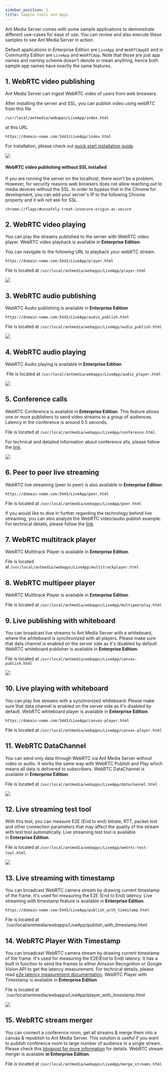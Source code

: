 ```yaml
---
sidebar_position: 2
title: Sample tools and Apps
---
```


Ant Media Server comes with some sample applications to demonstrate different use-cases for ease of use. You can review and also execute these samples to see Ant Media Server in action.

Default applications in Enterprise Edition are `LiveApp` and `WebRTCAppEE` and in Community Edition are `LiveApp` and `WebRTCApp`. Note that those are just app names and naming scheme doesn't denote or mean anything, hence both sample app names have exactly the same features.

## 1. WebRTC video publishing

Ant Media Server can ingest WebRTC video of users from web browsers. 

After installing the server and SSL, you can publish video using webRTC from this file 

```
/usr/local/antmedia/webapps/LiveApp/index.html
``` 

at this URL 

```
https://domain-name.com:5443/LiveApp/index.html
``` 

For installation, please check out [quick start installation guide](/).



![](@site/static/img/138691164-04d3f2c7-f37a-4acd-a590-2af05477e256.png)

#### WebRTC video publishing without SSL installed

If you are running the server on the localhost, there won't be a problem. However, for security reasons web browsers does not allow reaching out to media devices without the SSL. In order to bypass that in the Chrome for development, you can add your server's IP to the following Chrome property and it will not ask for SSL.

`chrome://flags/#unsafely-treat-insecure-origin-as-secure`

## 2. WebRTC video playing

You can play the streams published to the server with WebRTC video player. WebRTC video playback is available in **Enterprise Edition**.

You can navigate to the following URL to playback your webRTC stream. 
```
https://domain-name.com:5443/LiveApp/player.html
```

File is located at `/usr/local/antmedia/webapps/LiveApp/player.html`

![](@site/static/img/138707768-2fd87a70-9ccd-4c66-9c96-fa33ef5fe781.png)

## 3. WebRTC audio publishing

WebRTC Audio publishing is available in **Enterprise Edition**

```
https://domain-name.com:5443/LiveApp/audio_publish.html
```

File is located at `/usr/local/antmedia/webapps/LiveApp/audio_publish.html`

![](@site/static/img/138696358-9d967d80-343b-4717-a587-1e934e63d5e3.png )

## 4. WebRTC audio playing

WebRTC Audio playing is available in **Enterprise Edition**

 File is located at `/usr/local/antmedia/webapps/LiveApp/audio_player.html`

![](@site/static/img/138696730-9acb0de6-0c8d-42c4-9303-fd7f8a388aaf.png )

## 5. Conference calls

WebRTC Conference is available in **Enterprise Edition**. This feature allows one or more publishers to send video streams to a group of audiences. Latency in the conference is around 0.5 seconds.

File is located at `/usr/local/antmedia/webapps/LiveApp/conference.html`.

For technical and detailed information about conference alls, please follow the [link](/guides/playing-live-stream/webrtc-conference-call/).

![](@site/static/img/image-1645105628540.png )

## 6. Peer to peer live streaming

WebRTC live streaming (peer to peer) is also available in **Enterprise Edition**.

```
https://domain-name.com:5443/LiveApp/peer.html
```

File is located at `/usr/local/antmedia/webapps/LiveApp/peer.html`

If you would like to dive in further regarding the technology behind live streaming, you can also analyze the WebRTC video/audio publish example. For technical details, please follow the [link](/guides/publish-live-stream/webrtc-peer-to-peer-communication).

## 7. WebRTC multitrack player

WebRTC Multitrack Player is available in **Enterprise Edition**.

File is located at `/usr/local/antmedia/webapps/LiveApp/multitrackplayer.html`

## 8. WebRTC multipeer player

WebRTC Multitrack Player is available in **Enterprise Edition**.

File is located at `/usr/local/antmedia/webapps/LiveApp/multipeerplay.html`

## 9. Live publishing with whiteboard

You can broadcast live streams to Ant Media Server with a whiteboard, where the whiteboard is synchronized with all players. Please make sure that data channel is enabled on the server side as it's disabled by default. WebRTC whiteboard publisher is available in **Enterprise Edition**.

File is located at `/usr/local/antmedia/webapps/LiveApp/canvas-publish.html`

![](@site/static/img/138704308-6dccbd55-1bff-40e3-9c67-44fc23fc2b50.png )

## 10. Live playing with whiteboard

You can play live streams with a synchronized whiteboard. Please make sure that data channel is enabled on the server side as it's disabled by default. WebRTC whiteboard player is available in **Enterprise Edition**.

```
https://domain-name.com:5443/LiveApp/canvas-player.html
```

File is located at `/usr/local/antmedia/webapps/LiveApp/canvas-player.html`

## 11. WebRTC DataChannel

You can send only data through WebRTC via Ant Media Server without video or audio. It works the same way with WebRTC Publish and Play which means all data is delivered to subscribers. WebRTC DataChannel is available in **Enterprise Edition**.

File is located at `/usr/local/antmedia/webapps/LiveApp/datachannel.html`

![](@site/static/img/138705765-b0a913c8-25c2-4ce7-89d5-68a664694532.png )

## 12. Live streaming test tool

With this tool, you can measure E2E (End to end) bitrate, RTT, packet lost and other connection parameters that may affect the quality of the stream with test tool automatically. Live streaming test tool is available in **Enterprise Edition**.

File is located at `/usr/local/antmedia/webapps/LiveApp/webrtc-test-tool.html`.

![](@site/static/img/138707266-883326ee-a3b6-4e58-a265-3e2844c97ef0.png )

## 13. Live streaming with timestamp

You can broadcast WebRTC camera stream by drawing current timestamp of the frame. It's used for measuring the E2E (End to End) latency. Live streaming with timestamp feature is available in **Enterprise Edition**.

```
https://domain-name.com:5443/LiveApp/publish_with_timestamp.html
```

File is located at `/usr/local/antmedia/webapps/LiveApp/publish_with_timestamp.html

## 14. WebRTC Player With Timestamp

You can broadcast WebRTC camera stream by drawing current timestamp of the frame. It's used for measuring the E2E(End to End) latency. It has a built in function to send the frames to either Amazon Recognition or Google Vision API to get the latency measurement. For technical details, please read [e2e latency measurement documentation](https://portal.document360.io/v1/docs/measuring-end-to-end-latency). WebRTC Player with Timestamp is available in **Enterprise Edition**

File is located at `/usr/local/antmedia/webapps/LiveApp/player_with_timestamp.html

![](@site/static/img/138709249-aa18beda-a575-42d0-981a-b62758b8df10.png )

## 15. WebRTC stream merger

You can connect a conference room, get all streams & merge them into a canvas & republish to Ant Media Server. This solution is useful if you want to publish conference room to large number of audience in a single stream. Please check this [blogpost for more information](https://antmedia.io/merge-webrtc-conferences-as-a-single-video-stream/) for details. WebRTC stream merger is available **in Enterprise Edition**.

File is located at `/usr/local/antmedia/webapps/LiveApp/merge_streams.html`
